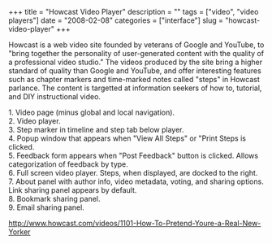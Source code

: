 +++
title = "Howcast Video Player"
description = ""
tags = ["video", "video players"]
date = "2008-02-08"
categories = ["interface"]
slug = "howcast-video-player"
+++


<p>Howcast is a web video site founded by veterans of Google and YouTube, to "bring together the personality of user-generated content with the quality of a professional video studio." The videos produced by the site bring a higher standard of quality than Google and YouTube, and offer interesting features such as chapter markers and time-marked notes called "steps" in Howcast parlance. The content is targetted at information seekers of how to, tutorial, and DIY instructional video.</p>
<div id="screens-full" class="clear"><div class="caption">1. Video page (minus global and local navigation).</div><div class="fullimg clear"><a href="//media.konigi.com/interface/howcast-video-player-1.png" class="group" rel="group" title="1. Video page (minus global and local navigation)."><img src="//media.konigi.com/interface/howcast-video-player-1.png" alt="" class="img-responsive"></a></div></div><div id="screens-full" class="clear"><div class="caption">2. Video player.</div><div class="fullimg clear"><a href="//media.konigi.com/interface/howcast-video-player-2.png" class="group" rel="group" title="2. Video player."><img src="//media.konigi.com/interface/howcast-video-player-2.png" alt="" class="img-responsive"></a></div></div><div id="screens-full" class="clear"><div class="caption">3. Step marker in timeline and step tab below player.</div><div class="fullimg clear"><a href="//media.konigi.com/interface/howcast-video-player-3.png" class="group" rel="group" title="3. Step marker in timeline and step tab below player."><img src="//media.konigi.com/interface/howcast-video-player-3.png" alt="" class="img-responsive"></a></div></div><div id="screens-full" class="clear"><div class="caption">4. Popup window that appears when &quot;View All Steps&quot; or &quot;Print Steps is clicked.</div><div class="fullimg clear"><a href="//media.konigi.com/interface/howcast-video-player-4.png" class="group" rel="group" title="4. Popup window that appears when &quot;View All Steps&quot; or &quot;Print Steps is clicked."><img src="//media.konigi.com/interface/howcast-video-player-4.png" alt="" class="img-responsive"></a></div></div><div id="screens-full" class="clear"><div class="caption">5. Feedback form appears when &quot;Post Feedback&quot; button is clicked. Allows categorization of feedback by type.</div><div class="fullimg clear"><a href="//media.konigi.com/interface/howcast-video-player-5.png" class="group" rel="group" title="5. Feedback form appears when &quot;Post Feedback&quot; button is clicked. Allows categorization of ..."><img src="//media.konigi.com/interface/howcast-video-player-5.png" alt="" class="img-responsive"></a></div></div><div id="screens-full" class="clear"><div class="caption">6. Full screen video player. Steps, when displayed, are docked to the right.</div><div class="fullimg clear"><a href="//media.konigi.com/interface/howcast-video-player-6.png" class="group" rel="group" title="6. Full screen video player. Steps, when displayed, are docked to the right."><img src="//media.konigi.com/interface/howcast-video-player-6.png" alt="" class="img-responsive"></a></div></div><div id="screens-full" class="clear"><div class="caption">7. About panel with author info, video metadata, voting, and sharing options. Link sharing panel appears by default. </div><div class="fullimg clear"><a href="//media.konigi.com/interface/howcast-video-player-7.png" class="group" rel="group" title="7. About panel with author info, video metadata, voting, and sharing options. Link sharing panel app..."><img src="//media.konigi.com/interface/howcast-video-player-7.png" alt="" class="img-responsive"></a></div></div><div id="screens-full" class="clear"><div class="caption">8. Bookmark sharing panel.</div><div class="fullimg clear"><a href="//media.konigi.com/interface/howcast-video-player-8.png" class="group" rel="group" title="8. Bookmark sharing panel."><img src="//media.konigi.com/interface/howcast-video-player-8.png" alt="" class="img-responsive"></a></div></div><div id="screens-full" class="clear"><div class="caption">9. Email sharing panel.</div><div class="fullimg clear"><a href="//media.konigi.com/interface/howcast-video-player-9.png" class="group" rel="group" title="9. Email sharing panel."><img src="//media.konigi.com/interface/howcast-video-player-9.png" alt="" class="img-responsive"></a></div></div>        
<p><a href="http://www.howcast.com/videos/1101-How-To-Pretend-Youre-a-Real-New-Yorker">http://www.howcast.com/videos/1101-How-To-Pretend-Youre-a-Real-New-Yorker</a></p>

